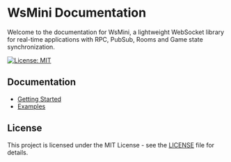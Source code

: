 # WsMini Documentation

Welcome to the documentation for WsMini, a lightweight WebSocket library for real-time applications with RPC, PubSub, Rooms and Game state synchronization.

[![License: MIT](https://img.shields.io/badge/License-MIT-yellow.svg)](https://opensource.org/licenses/MIT)

## Documentation

- [Getting Started](./guides/getting-started.md)
- [Examples](./examples/index.md)

## License

This project is licensed under the MIT License - see the [LICENSE](../LICENSE) file for details.
